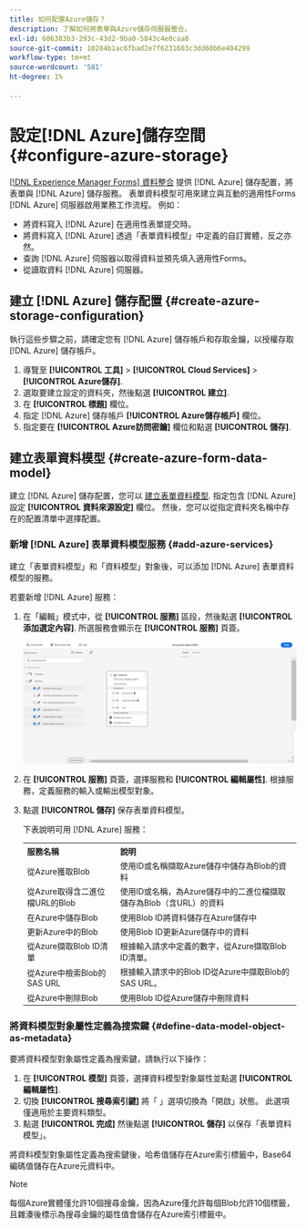 ```yaml
---
title: 如何配置Azure儲存？
description: 了解如何將表單與Azure儲存伺服器整合。
exl-id: 606383b3-293c-43d2-9ba0-5843c4e0caa8
source-git-commit: 10284b1ac6fbad2e7f6231603c3dd60b6e404299
workflow-type: tm+mt
source-wordcount: '581'
ht-degree: 1%

---
```


# 設定[!DNL Azure]儲存空間 {#configure-azure-storage}

[[!DNL Experience Manager Forms] 資料整合](data-integration.md) 提供 [!DNL Azure] 儲存配置，將表單與 [!DNL Azure] 儲存服務。 表單資料模型可用來建立與互動的適用性Forms [!DNL Azure] 伺服器啟用業務工作流程。 例如：

* 將資料寫入 [!DNL Azure] 在適用性表單提交時。
* 將資料寫入 [!DNL Azure] 透過「表單資料模型」中定義的自訂實體，反之亦然。
* 查詢 [!DNL Azure] 伺服器以取得資料並預先填入適用性Forms。
* 從讀取資料 [!DNL Azure] 伺服器。

## 建立 [!DNL Azure] 儲存配置 {#create-azure-storage-configuration}

執行這些步驟之前，請確定您有 [!DNL Azure] 儲存帳戶和存取金鑰，以授權存取 [!DNL Azure] 儲存帳戶。

1. 導覽至 **[!UICONTROL 工具]** > **[!UICONTROL Cloud Services]** > **[!UICONTROL Azure儲存]**.
1. 選取要建立設定的資料夾，然後點選 **[!UICONTROL 建立]**.
1. 在 **[!UICONTROL 標題]** 欄位。
1. 指定 [!DNL Azure] 儲存帳戶 **[!UICONTROL Azure儲存帳戶]** 欄位。
1. 指定要在 **[!UICONTROL Azure訪問密鑰]** 欄位和點選 **[!UICONTROL 儲存]**.

## 建立表單資料模型 {#create-azure-form-data-model}

建立 [!DNL Azure] 儲存配置，您可以 [建立表單資料模型](create-form-data-models.md). 指定包含 [!DNL Azure] 設定 **[!UICONTROL 資料來源設定]** 欄位。 然後，您可以從指定資料夾名稱中存在的配置清單中選擇配置。

### 新增 [!DNL Azure] 表單資料模型服務 {#add-azure-services}

建立「表單資料模型」和「資料模型」對象後，可以添加 [!DNL Azure] 表單資料模型的服務。

若要新增 [!DNL Azure] 服務：

1. 在「編輯」模式中，從 **[!UICONTROL 服務]** 區段，然後點選 **[!UICONTROL 添加選定內容]**. 所選服務會顯示在 **[!UICONTROL 服務]** 頁簽。

   ![添加所選服務](assets/select-services.png)

1. 在 **[!UICONTROL 服務]** 頁簽，選擇服務和 **[!UICONTROL 編輯屬性]**. 根據服務，定義服務的輸入或輸出模型對象。

1. 點選 **[!UICONTROL 儲存]** 保存表單資料模型。

   下表說明可用 [!DNL Azure] 服務：

   <table>
    <tbody>
     <tr>
      <th><strong>服務名稱</strong></th>
      <th><strong>說明</strong></th>
     </tr>
     <tr>
      <td>從Azure獲取Blob</td>
      <td>使用ID或名稱擷取Azure儲存中儲存為Blob的資料</td>
     </tr>
     <tr>
      <td>從Azure取得含二進位檔URL的Blob</td>
      <td>使用ID或名稱，為Azure儲存中的二進位檔擷取儲存為Blob（含URL）的資料</td>
     </tr>
     <tr>
      <td>在Azure中儲存Blob</td>
      <td>使用Blob ID將資料儲存在Azure儲存中</td>
     </tr>
     <tr>
      <td>更新Azure中的Blob</td>
      <td>使用Blob ID更新Azure儲存中的資料</td>
     </tr>
     <tr>
      <td>從Azure擷取Blob ID清單</td>
      <td>根據輸入請求中定義的數字，從Azure擷取Blob ID清單。</td>
     </tr>
     <tr>
      <td>從Azure中檢索Blob的SAS URL</td>
      <td>根據輸入請求中的Blob ID從Azure中擷取Blob的SAS URL。</td>
     </tr>
     <tr>
      <td>從Azure中刪除Blob</td>
      <td>使用Blob ID從Azure儲存中刪除資料</td>
     </tr>
    </tbody>
   </table>

### 將資料模型對象屬性定義為搜索鍵 {#define-data-model-object-as-metadata}

要將資料模型對象屬性定義為搜索鍵，請執行以下操作：

1. 在 **[!UICONTROL 模型]** 頁簽，選擇資料模型對象屬性並點選 **[!UICONTROL 編輯屬性]**.
1. 切換 **[!UICONTROL 搜尋索引鍵]** 將「 」選項切換為「開啟」狀態。 此選項僅適用於主要資料類型。
1. 點選 **[!UICONTROL 完成]** 然後點選 **[!UICONTROL 儲存]** 以保存「表單資料模型」。

將資料模型對象屬性定義為搜索鍵後，哈希值儲存在Azure索引標籤中，Base64編碼值儲存在Azure元資料中。

>[!NOTE]
>
>每個Azure實體僅允許10個搜尋金鑰，因為Azure僅允許每個Blob允許10個標籤，且雜湊後標示為搜尋金鑰的屬性值會儲存在Azure索引標籤中。
